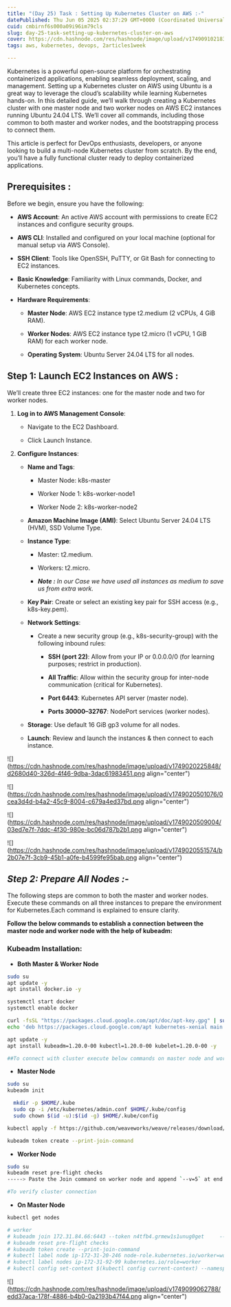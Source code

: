 ```yaml
---
title: "(Day 25) Task : Setting Up Kubernetes Cluster on AWS :-"
datePublished: Thu Jun 05 2025 02:37:29 GMT+0000 (Coordinated Universal Time)
cuid: cmbirnf6s000a09i96im79cls
slug: day-25-task-setting-up-kubernetes-cluster-on-aws
cover: https://cdn.hashnode.com/res/hashnode/image/upload/v1749091021834/f0fd806b-85ed-4d20-9691-b2e56363e752.jpeg
tags: aws, kubernetes, devops, 2articles1week

---
```


Kubernetes is a powerful open-source platform for orchestrating containerized applications, enabling seamless deployment, scaling, and management. Setting up a Kubernetes cluster on AWS using Ubuntu is a great way to leverage the cloud’s scalability while learning Kubernetes hands-on. In this detailed guide, we’ll walk through creating a Kubernetes cluster with one master node and two worker nodes on AWS EC2 instances running Ubuntu 24.04 LTS. We’ll cover all commands, including those common to both master and worker nodes, and the bootstrapping process to connect them.

This article is perfect for DevOps enthusiasts, developers, or anyone looking to build a multi-node Kubernetes cluster from scratch. By the end, you’ll have a fully functional cluster ready to deploy containerized applications.

## Prerequisites :

Before we begin, ensure you have the following:

* **AWS Account**: An active AWS account with permissions to create EC2 instances and configure security groups.
    
* **AWS CLI**: Installed and configured on your local machine (optional for manual setup via AWS Console).
    
* **SSH Client**: Tools like OpenSSH, PuTTY, or Git Bash for connecting to EC2 instances.
    
* **Basic Knowledge**: Familiarity with Linux commands, Docker, and Kubernetes concepts.
    
* **Hardware Requirements**:
    
    * **Master Node**: AWS EC2 instance type t2.medium (2 vCPUs, 4 GiB RAM).
        
    * **Worker Nodes**: AWS EC2 instance type t2.micro (1 vCPU, 1 GiB RAM) for each worker node.
        
    * **Operating System**: Ubuntu Server 24.04 LTS for all nodes.
        

## Step 1: Launch EC2 Instances on AWS :

We’ll create three EC2 instances: one for the master node and two for worker nodes.

1. **Log in to AWS Management Console**:
    
    * Navigate to the EC2 Dashboard.
        
    * Click Launch Instance.
        
2. **Configure Instances**:
    
    * **Name and Tags**:
        
        * Master Node: k8s-master
            
        * Worker Node 1: k8s-worker-node1
            
        * Worker Node 2: k8s-worker-node2
            
    * **Amazon Machine Image (AMI)**: Select Ubuntu Server 24.04 LTS (HVM), SSD Volume Type.
        
    * **Instance Type**:
        
        * Master: t2.medium.
            
        * Workers: t2.micro.
            
        * ***Note :*** *In our Case we have used all instances as medium to save us from extra work.*
            
    * **Key Pair**: Create or select an existing key pair for SSH access (e.g., k8s-key.pem).
        
    * **Network Settings**:
        
        * Create a new security group (e.g., k8s-security-group) with the following inbound rules:
            
            * **SSH (port 22)**: Allow from your IP or 0.0.0.0/0 (for learning purposes; restrict in production).
                
            * **All Traffic**: Allow within the security group for inter-node communication (critical for Kubernetes).
                
            * **Port 6443**: Kubernetes API server (master node).
                
            * **Ports 30000–32767**: NodePort services (worker nodes).
                
    * **Storage**: Use default 16 GiB gp3 volume for all nodes.
        
    * **Launch**: Review and launch the instances & then connect to each instance.
        

![](https://cdn.hashnode.com/res/hashnode/image/upload/v1749020225848/d2680d40-326d-4f46-9dba-3dac61983451.png align="center")

![](https://cdn.hashnode.com/res/hashnode/image/upload/v1749020501076/0cea3d4d-b4a2-45c9-8004-c679a4ed37bd.png align="center")

![](https://cdn.hashnode.com/res/hashnode/image/upload/v1749020509004/03ed7e7f-7ddc-4f30-980e-bc06d787b2b1.png align="center")

![](https://cdn.hashnode.com/res/hashnode/image/upload/v1749020551574/b2b07e7f-3cb9-45b1-a0fe-b4599fe95bab.png align="center")

## ***Step 2: Prepare All Nodes :-***

The following steps are common to both the master and worker nodes. Execute these commands on all three instances to prepare the environment for Kubernetes.Each command is explained to ensure clarity.

**Follow the below commands to establish a connection between the master node and worker node with the help of kubeadm:**

### **Kubeadm Installation:**

* **Both Master & Worker Node**
    

```bash
sudo su
apt update -y
apt install docker.io -y

systemctl start docker
systemctl enable docker

curl -fsSL "https://packages.cloud.google.com/apt/doc/apt-key.gpg" | sudo gpg --dearmor -o /etc/apt/trusted.gpg.d/kubernetes-archive-keyring.gpg
echo 'deb https://packages.cloud.google.com/apt kubernetes-xenial main' > /etc/apt/sources.list.d/kubernetes.list

apt update -y
apt install kubeadm=1.20.0-00 kubectl=1.20.0-00 kubelet=1.20.0-00 -y

##To connect with cluster execute below commands on master node and worker node respectively
```

* **Master Node**
    

```bash
sudo su
kubeadm init

  mkdir -p $HOME/.kube
  sudo cp -i /etc/kubernetes/admin.conf $HOME/.kube/config
  sudo chown $(id -u):$(id -g) $HOME/.kube/config

kubectl apply -f https://github.com/weaveworks/weave/releases/download/v2.8.1/weave-daemonset-k8s.yaml

kubeadm token create --print-join-command
```

* **Worker Node**
    

```bash
sudo su
kubeadm reset pre-flight checks
-----> Paste the Join command on worker node and append `--v=5` at end

#To verify cluster connection
```

* **On Master Node**
    

```bash
kubectl get nodes 

# worker
# kubeadm join 172.31.84.66:6443 --token n4tfb4.grmew1s1unug0get     --discovery-token-ca-cert-hash sha256:c3fda2eaf5960bed4320d8175dc6a73b1556795b1b7f5aadc07642ed85c51069 --v=5
# kubeadm reset pre-flight checks
# kubeadm token create --print-join-command
# kubectl label node ip-172-31-20-246 node-role.kubernetes.io/worker=worker
# kubectl label nodes ip-172-31-92-99 kubernetes.io/role=worker
# kubectl config set-context $(kubectl config current-context) --namespace=dev
```

![](https://cdn.hashnode.com/res/hashnode/image/upload/v1749099062788/edd37aca-178f-4886-b4b0-0a2193b47f44.png align="center")